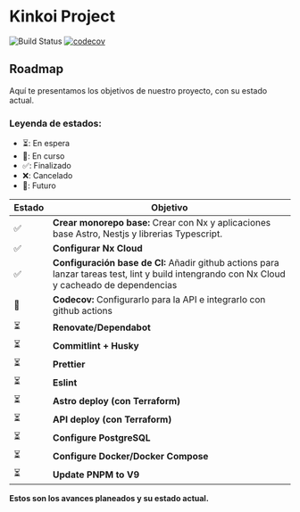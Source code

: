 # Kinkoi Project

![Build Status](https://github.com/pabloimrik17/kinkoi-project/actions/workflows/ci.yml/badge.svg?branch=main)
[![codecov](https://codecov.io/gh/pabloimrik17/kinkoi-project/graph/badge.svg?token=RGADUH6FV4)](https://codecov.io/gh/pabloimrik17/kinkoi-project)


## Roadmap

Aquí te presentamos los objetivos de nuestro proyecto, con su estado actual.

### Leyenda de estados:
- ⏳: En espera
- 🚀: En curso
- ✅: Finalizado
- ❌: Cancelado
- 🎯: Futuro

| Estado | Objetivo                                                                                                                                      |
| -- |-----------------------------------------------------------------------------------------------------------------------------------------------|
| ✅ | **Crear monorepo base:** Crear con Nx y aplicaciones base Astro, Nestjs y librerias Typescript.                                               |
| ✅ | **Configurar Nx Cloud**                                                                                                                       |
| ✅ | **Configuración base de CI:** Añadir github actions para lanzar tareas test, lint y build intengrando con Nx Cloud y cacheado de dependencias |
| 🚀 | **Codecov:** Configurarlo para la API e integrarlo con github actions                                                                         |
| ⏳ | **Renovate/Dependabot**                                                                                                                       |
| ⏳ | **Commitlint + Husky**                                                                                                                        |
| ⏳ | **Prettier**                                                                                                                                  |
| ⏳ | **Eslint**                                                                                                                                    |
| ⏳ | **Astro deploy (con Terraform)**                                                                                                              |
| ⏳ | **API deploy (con Terraform)**                                                                                                                |
| ⏳ | **Configure PostgreSQL**                                                                                                                      |
| ⏳ | **Configure Docker/Docker Compose**                                                                                                           |
| ⏳ | **Update PNPM to V9**                                                                                                                         |


**Estos son los avances planeados y su estado actual.**
